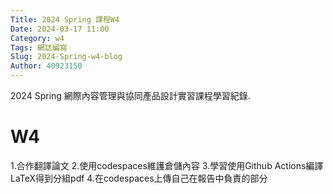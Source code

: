 ```yaml
---
Title: 2024 Spring 課程W4
Date: 2024-03-17 11:00
Category: w4
Tags: 網誌編寫
Slug: 2024-Spring-w4-blog
Author: 40923150
---
```


2024 Spring 網際內容管理與協同產品設計實習課程學習紀錄.

<!-- PELICAN_END_SUMMARY -->

# W4
1.合作翻譯論文
2.使用codespaces維護倉儲內容
3.學習使用Github Actions編譯LaTeX得到分組pdf
4.在codespaces上傳自己在報告中負責的部分